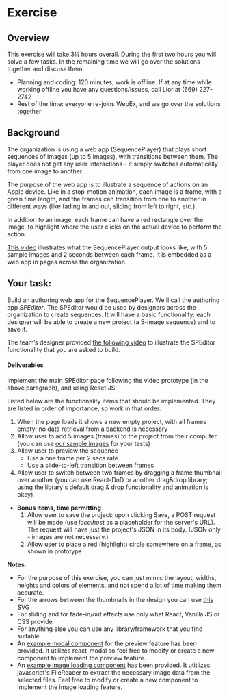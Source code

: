 # Exercise
## Overview
This exercise will take 3½ hours overall. During the first two hours you will solve a few tasks. In the remaining time we will go over the solutions together and discuss them.

* Planning and coding: 120 minutes, work is offline. If at any time while working offline you have any questions/issues, call Lior at (669) 227-2742
* Rest of the time: everyone re-joins WebEx, and we go over the solutions together

## Background
 The organization is using a web app (SequencePlayer) that plays short sequences of images (up to 5 images), with transitions between them. The player does not get any user interactions - it simply switches automatically from one image to another.

   The purpose of the web app is to illustrate a sequence of actions on an Apple device. Like in a stop-motion animation, each image is a frame, with a given time length, and the frames can transition from one to another in different ways (like fading in and out, sliding from left to right, etc.).

In addition to an image, each frame can have a red rectangle over the image, to highlight where the user clicks on the actual device to perform the action.
      
   [This video](interview_docs/prototype_examples/sequence_player_prototype.mp4) illustrates what the SequencePlayer output looks like, with 5 sample images and 2 seconds between each frame. It is embedded as a web app in pages across the organization.
      
## Your task:
 Build an authoring web app for the SequencePlayer. We'll call the authoring app *SPEditor*. The SPEditor would be used by designers across the organization to create sequences. It will have a basic functionality: each designer will be able to create a new project (a 5-image sequence) and to save it.

The team’s designer provided [the following video](interview_docs/prototype_examples/speditor_prototype.mp4) to illustrate the SPEditor functionality that you are asked to build.
  
#### Deliverables
Implement the main SPEditor page following the video prototype (in the above paragraph), and using React JS.
 
  Listed below are the functionality items that should be implemented. They are listed in order of importance, so work in that order.
   1. When the page loads it shows a new empty project, with all frames empty; no data retrieval from a backend is necessary
   2. Allow user to add 5 images (frames) to the project from their computer
        (you can use [our sample images](interview_docs/graphic_assets) for your tests)
   3. Allow user to preview the sequence
      * Use a one frame per 2 secs rate
      * Use a slide-to-left transition between frames  
   4. Allow user to switch between two frames by dragging a frame thumbnail over another (you can use React-DnD or another drag&drop library; using the library's default drag & drop functionality and animation is okay)
   * __Bonus items, time permitting__   
     1. Allow user to save the project: upon clicking Save, a POST request will be made (use *localhost* as a placeholder for the server's URL). The request will have just the project's JSON in its body. (JSON only - images are not necessary.)
     2. Allow user to place a red (highlight) circle somewhere on a frame, as shown in prototype

__Notes__: 
      
   * For the purpose of this exercise, you can just mimic the layout, widths, heights and colors of elements, and not spend a lot of time making them accurate.
   * For the arrows between the thumbnails in the design you can use [this SVG](src/assets/svg/arrow.svg)
   * For sliding and for fade-in/out effects use only what React, Vanilla JS or CSS provide
   * For anything else you can use any library/framework that you find suitable
   * An [example modal component](src/components/ExampleModal/ExampleModal.js) for the preview feature has been provided. It utilizes react-modal so feel free to modify or create a new component to implement the preview feature.
   * An [example image loading component](src/components/ExampleImageLoader/ExampleImageLoader.js) has been provided. It utitlizes javascript's FileReader to extract the necessary image data from the selected files. Feel free to modify or create a new component to implement the image loading feature.
